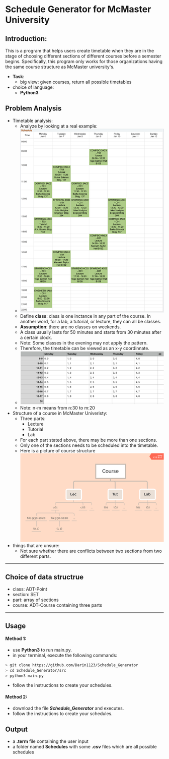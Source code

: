 # Schedule Generator for McMaster University 
## Introduction:
This is a program that helps users create timetable when they are in the stage of choosing different sections of different courses before a semester begins. Specifically, this program only works for those organizations having the same course structure as McMaster university's.

   - **Task**: 
      - big view: given courses, return all possible timetables  
   - choice of language: 
      - **Python3**

## Problem Analysis
   - Timetable analysis:
      - Analyze by looking at a real example:
      - ![avatar](md_img/schedule_example.png)
      - Define **class**: class is one inctance in any part of the course. 
      In another word, for a lab, a tutorial, or lecture, they can all be  classes.
      - **Assumption**: there are no classes on weekends.
      - A class usually lasts for 50 minutes and starts from 30 minutes after a certain clock.
      - Note: Some classes in the evening may not apply the pattern.
      - Therefore, the timetable can be viewed as an x-y coordinnate.
      - ![avatar](md_img/coordinate_table.png)
      - Note: n-m means from n:30 to m:20
   - Structure of a course in McMaster Univeristy:
      - Three parts:
         - Lecture
         - Tutorial
         - Lab
      - For each part stated above, there may be more than one sections. 
      - Only one of the sections needs to be scheduled into the timetable.
      - Here is a picture of course structure![avatar](md_img/course_structure.png)
   - things that are unsure:
      - Not sure whether there are conflicts between two sections from two different parts.
---------
## Choice of data structrue
   - class: ADT-Point
   - section: SET
   - part: array of sections
   - course: ADT-Course containing three parts
---------
## Usage
#### Method 1:
   - use **Python3** to run main.py.
   - in your terminal, execute the following commands:
   ```bash
   > git clone https://github.com/Darin1123/Schedule_Generator
   > cd Schedule_Generator/src
   > python3 main.py
   ```
   - follow the instructions to create your schedules.
#### Method 2:
   - download the file **_Schedule_Generator_** and executes.
   - follow the instructions to create your schedules.
## Output
   - a **.term** file containing the user input
   - a folder named **Schedules** with some **.csv** files which are all possible schedules
